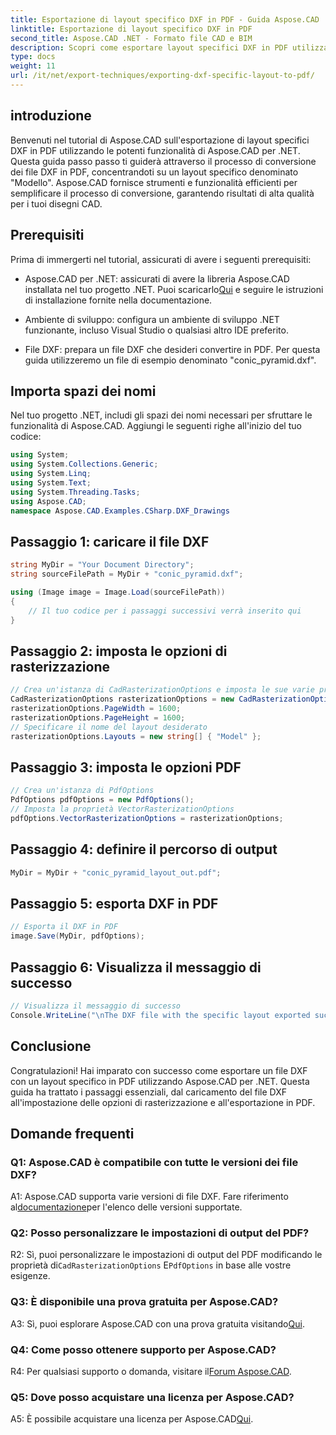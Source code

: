 ```yaml
---
title: Esportazione di layout specifico DXF in PDF - Guida Aspose.CAD
linktitle: Esportazione di layout specifico DXF in PDF
second_title: Aspose.CAD .NET - Formato file CAD e BIM
description: Scopri come esportare layout specifici DXF in PDF utilizzando Aspose.CAD per .NET. Segui la nostra guida passo passo per conversioni efficienti e di alta qualità.
type: docs
weight: 11
url: /it/net/export-techniques/exporting-dxf-specific-layout-to-pdf/
---
```

## introduzione

Benvenuti nel tutorial di Aspose.CAD sull'esportazione di layout specifici DXF in PDF utilizzando le potenti funzionalità di Aspose.CAD per .NET. Questa guida passo passo ti guiderà attraverso il processo di conversione dei file DXF in PDF, concentrandoti su un layout specifico denominato "Modello". Aspose.CAD fornisce strumenti e funzionalità efficienti per semplificare il processo di conversione, garantendo risultati di alta qualità per i tuoi disegni CAD.

## Prerequisiti

Prima di immergerti nel tutorial, assicurati di avere i seguenti prerequisiti:

- Aspose.CAD per .NET: assicurati di avere la libreria Aspose.CAD installata nel tuo progetto .NET. Puoi scaricarlo[Qui](https://releases.aspose.com/cad/net/) e seguire le istruzioni di installazione fornite nella documentazione.

- Ambiente di sviluppo: configura un ambiente di sviluppo .NET funzionante, incluso Visual Studio o qualsiasi altro IDE preferito.

- File DXF: prepara un file DXF che desideri convertire in PDF. Per questa guida utilizzeremo un file di esempio denominato "conic_pyramid.dxf".

## Importa spazi dei nomi

Nel tuo progetto .NET, includi gli spazi dei nomi necessari per sfruttare le funzionalità di Aspose.CAD. Aggiungi le seguenti righe all'inizio del tuo codice:

```csharp
using System;
using System.Collections.Generic;
using System.Linq;
using System.Text;
using System.Threading.Tasks;
using Aspose.CAD;
namespace Aspose.CAD.Examples.CSharp.DXF_Drawings

```

## Passaggio 1: caricare il file DXF

```csharp
string MyDir = "Your Document Directory";
string sourceFilePath = MyDir + "conic_pyramid.dxf";

using (Image image = Image.Load(sourceFilePath))
{
    // Il tuo codice per i passaggi successivi verrà inserito qui
}
```

## Passaggio 2: imposta le opzioni di rasterizzazione

```csharp
// Crea un'istanza di CadRasterizationOptions e imposta le sue varie proprietà
CadRasterizationOptions rasterizationOptions = new CadRasterizationOptions();
rasterizationOptions.PageWidth = 1600;
rasterizationOptions.PageHeight = 1600;
// Specificare il nome del layout desiderato
rasterizationOptions.Layouts = new string[] { "Model" };
```

## Passaggio 3: imposta le opzioni PDF

```csharp
// Crea un'istanza di PdfOptions
PdfOptions pdfOptions = new PdfOptions();
// Imposta la proprietà VectorRasterizationOptions
pdfOptions.VectorRasterizationOptions = rasterizationOptions;
```

## Passaggio 4: definire il percorso di output

```csharp
MyDir = MyDir + "conic_pyramid_layout_out.pdf";
```

## Passaggio 5: esporta DXF in PDF

```csharp
// Esporta il DXF in PDF
image.Save(MyDir, pdfOptions);
```

## Passaggio 6: Visualizza il messaggio di successo

```csharp
// Visualizza il messaggio di successo
Console.WriteLine("\nThe DXF file with the specific layout exported successfully to PDF.\nFile saved at " + MyDir);
```

## Conclusione

Congratulazioni! Hai imparato con successo come esportare un file DXF con un layout specifico in PDF utilizzando Aspose.CAD per .NET. Questa guida ha trattato i passaggi essenziali, dal caricamento del file DXF all'impostazione delle opzioni di rasterizzazione e all'esportazione in PDF.

## Domande frequenti

### Q1: Aspose.CAD è compatibile con tutte le versioni dei file DXF?

 A1: Aspose.CAD supporta varie versioni di file DXF. Fare riferimento al[documentazione](https://reference.aspose.com/cad/net/)per l'elenco delle versioni supportate.

### Q2: Posso personalizzare le impostazioni di output del PDF?

 R2: Sì, puoi personalizzare le impostazioni di output del PDF modificando le proprietà di`CadRasterizationOptions` E`PdfOptions` in base alle vostre esigenze.

### Q3: È disponibile una prova gratuita per Aspose.CAD?

 A3: Sì, puoi esplorare Aspose.CAD con una prova gratuita visitando[Qui](https://releases.aspose.com/).

### Q4: Come posso ottenere supporto per Aspose.CAD?

 R4: Per qualsiasi supporto o domanda, visitare il[Forum Aspose.CAD](https://forum.aspose.com/c/cad/19).

### Q5: Dove posso acquistare una licenza per Aspose.CAD?

 A5: È possibile acquistare una licenza per Aspose.CAD[Qui](https://purchase.aspose.com/buy).